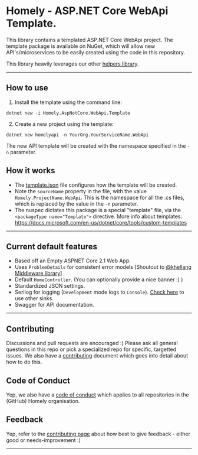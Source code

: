 # Homely - ASP.NET Core WebApi Template.
This library contains a templated ASP.NET Core WebApi project. The template package is available on NuGet, which will allow new API's/microservices to be easily created using the code in this repository. 

This library heavily leverages our other [helpers library](https://github.com/Homely/Homely.AspNetCore.Mvc.Helpers).

---
## How to use
1. Install the template using the command line:
```
dotnet new -i Homely.AspNetCore.WebApi.Template
```

2. Create a new project using the template:
```
dotnet new homelyapi -n YourOrg.YourServiceName.WebApi
```

The new API template will be created with the namespace specified in the `-n` parameter. 

## How it works
- The [template.json](.template.config\template.json) file configures how the template will be created.
- Note the `sourceName` property in the file, with the value `Homely.ProjectName.WebApi`. This is the namespace for all the .cs files, which is replaced by the value in the `-n` parameter.
- The nuspec dictates this package is a special "template" file, via the `<packageType name="Template">` directive.
More info about templates: https://docs.microsoft.com/en-us/dotnet/core/tools/custom-templates
---

## Current default features
- Based off an Empty ASPNET Core 2.1 Web App.
- Uses `ProblemDetails` for consistent error models [Shoutout to [@khellang Middleware library](https://github.com/khellang/Middleware)]
- Default `HomeController`. (You can optionally provide a nice banner :)  )
- Standardized JSON settings.
- Serilog for logging (`Development` mode logs to `Console`). [Check here](https://github.com/serilog/serilog/wiki/Provided-Sinks) to use other sinks.
- Swagger for API documentation.
---

## Contributing

Discussions and pull requests are encouraged :) Please ask all general questions in this repo or pick a specialized repo for specific, targetted issues. We also have a [contributing](https://github.com/Homely/Homely/blob/master/CONTRIBUTING.md) document which goes into detail about how to do this.

## Code of Conduct
Yep, we also have a [code of conduct](https://github.com/Homely/Homely/blob/master/CODE_OF_CONDUCT.md) which applies to all repositories in the (GitHub) Homely organisation.

## Feedback
Yep, refer to the [contributing page](https://github.com/Homely/Homely/blob/master/CONTRIBUTING.md) about how best to give feedback - either good or needs-improvement :)

---
